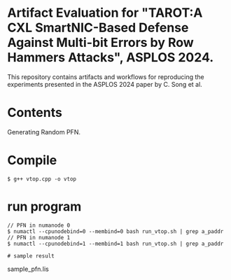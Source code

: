 # Artifact Evaluation for "TAROT:A CXL SmartNIC-Based Defense Against Multi-bit Errors by Row Hammers Attacks", ASPLOS 2024.
This repository contains artifacts and workflows for reproducing the experiments presented in the ASPLOS 2024 paper by C. Song et al.

# Contents
Generating Random PFN.

# Compile
    
   ```  
   $ g++ vtop.cpp -o vtop
   ```

# run program

   ```  
   // PFN in numanode 0 
   $ numactl --cpunodebind=0 --membind=0 bash run_vtop.sh | grep a_paddr
   // PFN in numanode 1
   $ numactl --cpunodebind=1 --membind=1 bash run_vtop.sh | grep a_paddr

# sample result

   ```
   sample_pfn.lis
   ```    

